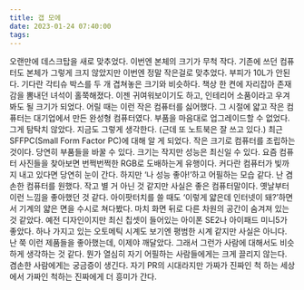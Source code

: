 ```yaml
---
title: 갭 모에
date: 2023-01-24 07:40:00
tags:
---
```

오랜만에 데스크탑을 새로 맞추었다. 이번엔 본체의 크기가 무척 작다. 기존에 쓰던 컴퓨터도 본체가 그렇게 크지 않았지만 이번엔 정말 작은걸로 맞추었다. 부피가 10L가 안된다. 기다란 각티슈 박스를 두 개 겹쳐놓은 크기와 비슷하다. 책상 한 켠에 자리잡아 존재감을 뽐내던 녀석이 홀쭉해졌다. 이젠 귀여워보이기도 하고, 인테리어 소품이라고 우겨봐도 될 크기가 되었다.
어릴 때는 이런 작은 컴퓨터를 싫어했다. 그 시절에 얇고 작은 컴퓨터는 대기업에서 만든 완성형 컴퓨터였다. 부품을 마음대로 업그레이드할 수 없었다. 그게 탐탁치 않았다. 지금도 그렇게 생각한다. (근데 또 노트북은 잘 쓰고 있다.) 최근 SFFPC(Small Form Factor PC)에 대해 알 게 되었다. 작은 크기로 컴퓨터를 조립하는 것이다. 당연히 부품들을 바꿀 수 있다. 크기는 작지만 성능은 최신일 수 있다.
요즘 컴퓨터 사진들을 찾아보면 번쩍번쩍한 RGB로 도배하는게 유행이다. 커다란 컴퓨터가 빛까지 내고 있다면 당연히 눈이 간다. 하지만 ‘나 성능 좋아!’하고 어필하는 모습 같다. 난 겸손한 컴퓨터를 원했다. 작고 별 거 아닌 것 같지만 사실은 좋은 컴퓨터말이다. 옛날부터 이런 느낌을 좋아했던 것 같다. 아이팟터치를 쓸 때도 ‘이렇게 얇은데 인터넷이 돼?’하면서 기계의 얇은 면을 수시로 쳐다봤다. 마치 화면 뒤로 다른 차원의 공간이 숨겨져 있는 것 같았다. 예전 디자인이지만 최신 칩셋이 들어있는 아이폰 SE2나 아이패드 미니5가 좋았다. 하나 가지고 있는 오토메틱 시계도 보기엔 평범한 시계 같지만 사실은 아니다. 난 쭉 이런 제품들을 좋아했는데, 이제야 깨달았다.
그래서 그런가 사람에 대해서도 비슷하게 생각하는 것 같다. 뭔가 열심히 자기 어필하는 사람들에게는 크게 끌리지 않는다. 겸손한 사람에게는 궁금증이 생긴다. 자기 PR의 시대라지만 가짜가 진짜인 척 하는 세상에서 가짜인 척하는 진짜에게 더 흥미가 간다.
